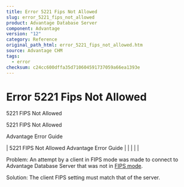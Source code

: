 ```yaml
---
title: Error 5221 Fips Not Allowed
slug: error_5221_fips_not_allowed
product: Advantage Database Server
component: Advantage
version: "12"
category: Reference
original_path_html: error_5221_fips_not_allowed.htm
source: Advantage CHM
tags:
  - error
checksum: c24cc600dffa35d710604591737059a66ea1393e
---
```


# Error 5221 Fips Not Allowed

5221 FIPS Not Allowed

5221 FIPS Not Allowed

Advantage Error Guide

| 5221 FIPS Not Allowed  Advantage Error Guide |  |  |  |  |

Problem: An attempt by a client in FIPS mode was made to connect to Advantage Database Server that was not in [FIPS mode](master_fips.md).

Solution: The client FIPS setting must match that of the server.
